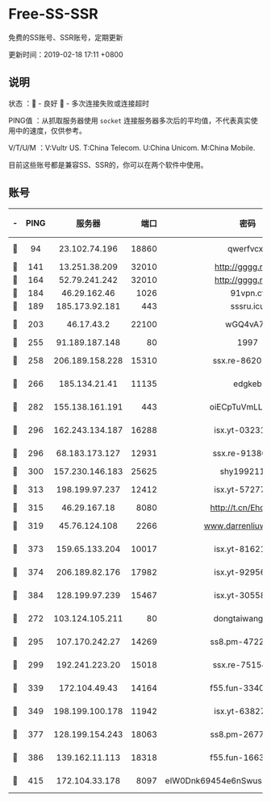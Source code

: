 # Free-SS-SSR

免费的SS账号、SSR账号，定期更新

更新时间：2019-02-18 17:11 +0800

## 说明

状态     ：🙂 - 良好 🙁 - 多次连接失败或连接超时

PING值   ：从抓取服务器使用 `socket` 连接服务器多次后的平均值，不代表真实使用中的速度，仅供参考。

V/T/U/M  ：V:Vultr US. T:China Telecom. U:China Unicom. M:China Mobile.

目前这些账号都是兼容SS、SSR的，你可以在两个软件中使用。

## 账号

|-|PING|服务器|端口|密码|加密方式|区域|V/T/U/M|
|:----:|:----:|:-----:|-----:|:----:|:----:|:----:|:----:|
|🙂|94|23.102.74.196|18860|qwerfvcxz|aes-256-gcm|JP|9↓/10↑/9↓/10↑|
|🙂|141|13.251.38.209|32010|http://gggg.rocks|chacha20|SG|9↓/9↑/9↑/10↑|
|🙂|164|52.79.241.242|32010|http://gggg.rocks|chacha20|KR|9↑/10↑/10↑/10↑|
|🙂|184|46.29.162.46|1026|91vpn.cf|rc4-md5|RU|10↑/10↑/10↑/10↑|
|🙂|189|185.173.92.181|443|sssru.icu|rc4-md5|RU|10↑/8↑/10↑/9↑|
|🙂|203|46.17.43.2|22100|wGQ4vA7D|aes-256-gcm|RU|3↓/10↑/10↑/10↑|
|🙂|255|91.189.187.148|80|1997|chacha20|US|9↑/10↑/9↑/9↑|
|🙂|258|206.189.158.228|15310|ssx.re-86201886|aes-256-cfb|SG|9↑/10↑/10↑/10↑|
|🙂|266|185.134.21.41|11135|edgkeb|aes-256-cfb|GB|10↑/10↑/10↑/10↑|
|🙂|282|155.138.161.191|443|oiECpTuVmLLxk4Ts|aes-256-cfb|US|7↑/10↑/10↑/10↑|
|🙂|296|162.243.134.187|16288|isx.yt-03231307|aes-256-cfb|US|9↓/10↑/10↑/10↑|
|🙂|296|68.183.173.127|12931|ssx.re-91380385|aes-256-cfb|US|9↑/10↑/10↑/10↑|
|🙂|300|157.230.146.183|25625|shy19921124|rc4-md5|US|10↑/10↑/10↑/10↑|
|🙂|313|198.199.97.237|12412|isx.yt-57277437|aes-256-cfb|US|10↑/10↑/10↑/10↑|
|🙂|315|46.29.167.18|8080|http://t.cn/EhdmTxe|rc4-md5|RU|10↑/10↑/10↑/10↑|
|🙂|319|45.76.124.108|2266|www.darrenliuwei.com|aes-256-cfb|AU|10↑/10↑/10↑/10↑|
|🙂|373|159.65.133.204|10017|isx.yt-81621873|aes-256-cfb|SG|10↑/10↑/10↑/10↑|
|🙂|374|206.189.82.176|17982|isx.yt-92956496|aes-256-cfb|SG|10↑/10↑/10↑/10↑|
|🙂|384|128.199.97.239|15467|isx.yt-30558820|aes-256-cfb|SG|10↑/10↑/10↑/10↑|
|🙂|272|103.124.105.211|80|dongtaiwang.com|aes-256-cfb|US|9↓/10↑/10↑/10↑|
|🙂|295|107.170.242.27|14269|ss8.pm-47220788|aes-256-cfb|US|9↑/10↑/10↑/10↑|
|🙂|299|192.241.223.20|15018|ssx.re-75154549|aes-256-cfb|US|9↑/10↑/10↑/10↑|
|🙂|339|172.104.49.43|14164|f55.fun-33406567|aes-256-cfb|SG|9↑/10↑/10↑/10↑|
|🙂|349|198.199.100.178|11942|isx.yt-63827484|aes-256-cfb|US|9↑/10↑/10↑/10↑|
|🙂|377|128.199.154.243|18063|ss8.pm-26776960|aes-256-cfb|SG|9↑/10↑/10↑/10↑|
|🙂|386|139.162.11.113|18318|f55.fun-16631582|aes-256-cfb|SG|10↑/10↑/10↑/10↑|
|🙂|415|172.104.33.178|8097|eIW0Dnk69454e6nSwuspv9DmS201tQ0D|aes-256-cfb|SG|10↑/10↑/10↑/10↑|
